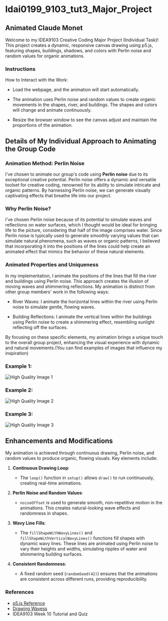 # ldai0199_9103_tut3_Major_Project


## Animated Claude Monet
Welcome to my IDEA9103 Creative Coding Major Project (Individual Task)! This project creates a dynamic, responsive canvas drawing using p5.js, featuring shapes, buildings, shadows, and colors with Perlin noise and random values for organic animations.

### **Instructions**
How to Interact with the Work:

- Load the webpage, and the animation will start automatically.


- The animation uses Perlin noise and random values to create organic movements in the shapes, river, and buildings.
The shapes and colors will change and animate continuously.

- Resize the browser window to see the canvas adjust and maintain the proportions of the animation.


## Details of My Individual Approach to Animating the Group Code
### Animation Method: Perlin Noise
I've chosen to animate our group's code using **Perlin noise** due to its exceptional creative potential. Perlin noise offers a dynamic and versatile toolset for creative coding, renowned for its ability to simulate intricate and organic patterns. By harnessing Perlin noise, we can generate visually captivating effects that breathe life into our project.

### Why Perlin Noise?
I've chosen Perlin noise because of its potential to simulate waves and reflections on water surfaces, which I thought would be ideal for bringing life to the picture, considering that half of the image comprises water. Since Perlin noise is typically used to generate smoothly varying values that can simulate natural phenomena, such as waves or organic patterns, I believed that incorporating it into the positions of the lines could help create an animated effect that mimics the behavior of these natural elements. 

### Animated Properties and Uniqueness
In my implementation, I animate the positions of the lines that fill the river and buildings using Perlin noise. This approach creates the illusion of moving waves and shimmering reflections. My animation is distinct from other group members' work in the following ways:

- River Waves: I animate the horizontal lines within the river using Perlin noise to simulate gentle, flowing waves.
 
- Building Reflections: I animate the vertical lines within the buildings using Perlin noise to create a shimmering effect, resembling sunlight reflecting off the surfaces. 
  
By focusing on these specific elements, my animation brings a unique touch to the overall group project, enhancing the visual experience with dynamic and natural movements.(You can find examples of images that influence my inspiration)

### Example 1:
![High Quality Image 1](Images/Example_1.jpg)

### Example 2:
![High Quality Image 2](Images/Example_2.jpg)

### Example 3:
![High Quality Image 3](Images/Example_3.jpg)

## Enhancements and Modifications

My animation is achieved through continuous drawing, Perlin noise, and random values to produce organic, flowing visuals. Key elements include:

1. **Continuous Drawing Loop**:
   - The `loop()` function in `setup()` allows `draw()` to run continuously, creating real-time animations.

2. **Perlin Noise and Random Values**:
   - `noiseOffset` is used to generate smooth, non-repetitive motion in the animations. This creates natural-looking wave effects and randomness in shapes.

3. **Wavy Line Fills**:
   - The `fillShapeWithWavyLines()` and `fillShapeWithVerticalWavyLines()` functions fill shapes with dynamic wavy lines. These lines are animated using Perlin noise to vary their heights and widths, simulating ripples of water and shimmering building surfaces.

4. **Consistent Randomness**:
   - A fixed random seed (`randomSeed(42)`) ensures that the animations are consistent across different runs, providing reproducibility.

### References

- [p5.js Reference](https://p5js.org/reference/#/p5/noise)
- [Drawing Wavess](https://medium.com/@yanhann10/drawing-waves-with-p5-js-444f447bdc39)
- IDEA9103 Week 10 Tutorial and Quiz






